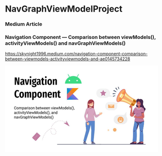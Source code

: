 # NavGraphViewModelProject

### Medium Article
### Navigation Component — Comparison between viewModels(), activityViewModels() and navGraphViewModels()

https://skynight1996.medium.com/navigation-component-comparison-between-viewmodels-activityviewmodels-and-ae0145734228

![Screenshot](1_UdK0aiPnjTRfnUF6heoeyQ.jpeg)
